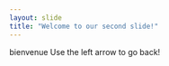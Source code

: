 ```yaml
---
layout: slide
title: "Welcome to our second slide!"
---
```

bienvenue
Use the left arrow to go back!
